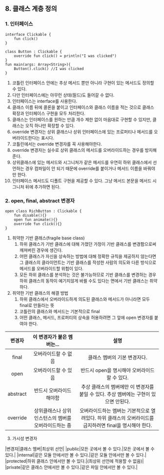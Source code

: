 ## 8. 클래스 계층 정의
### 1. 인터페이스

```
interface Clickable {
    fun click()
}

class Button : Clickable {
    override fun click() = println("I was clicked")
}
fun main(args: Array<String>){
    Button().click() //I was clicked
}
```

1. 코틀린 인터페이스 안에는 추상 메서드 뿐만 아니라 구현이 있는 메서드도 정의할 수 있다.
2. 다만 인터페이스에는 아무런 상태(필드)도 들어갈 수 없다.
3. 인터페이스는 interface를 사용한다.
4. 클래스 이름 뒤에 콜론을 붙이고 인터페이스와 클래스 이름을 적는 것으로 클래스 확장과 인터페이스 구현을 모두 처리한다.
5. 클래스는 인터페이스를 원하는 만큼 개수 제한 없이 마음대로 구현할 수 있지만, 클래스는 오직 하나만 확장할 수 있다.
6. override 변경자는 상위 클래스나 상위 인터페이스에 있는 프로퍼티나 메서드를 오버라이드한다는 표시다.
7. 코틀린에서는 override 변경자를 꼭 사용해야한다. 
8. override 변경자는 실수로 상위 클래스의 메서드를 오버라이드하는 경우를 방지해준다. 
9. 상위클래스에 있는 메서드와 시그니처가 같은 메서드를 우연히 하위 클래스에서 선언하는 경우 컴파일이 안 되기 때문에 override를 붙이거나 메서드 이름을 바꿔야만 한다.
10. 인터페이스 메서드도 디폴트 구현을 제공할 수 있다. 그냥 메서드 본문을 메서드 시그니처 뒤에 추가하면 된다.

### 2. open, final, abstract 변경자

```
open class RichButton : Clickable {
    fun disable(){}
    open fun animate(){}
    override fun click(){}
}
```

1. 취약한 기반 클래스(fragile base class)
    1. 하위 클래스가 기반 클래스에 대해 가졌던 가정이 기반 클래스를 변경함으로써 깨져버린 경우에 생긴다.
    2. 어떤 클래스가 자신을 상속하는 방법에 대해 정확한 규칙을 제공하지 않는다면 그 클래스의 클라이언트는 기반 클래스를 작성한 사람의 의도와 다른 방식으로 메서드를 오버라이드할 위험이 있다.
    3. 모든 하위 클래스를 분석하는 것은 불가능하므로 기반 클래스를 변경하는 경우 하위 클래스의 동작이 예기치않게 바뀔 수도 있다는 면에서 기반 클래스는 취약하다.
2. 취약한 기반 클래스의 해결 방법
    1. 하위 클래스에서 오버라이드하게 의도된 클래스와 메서드가 아니라면 모두 final로 만들라는 뜻
    2. 코틀린의 클래스와 메서드는 기본적으로 final
    3. 어떤 클래스, 메서드, 프로퍼티의 상속을 허용하려면 그 앞에 open 변경자를 붙여야 한다.

|변경자|이 변경자가 붙은 멤버는...|설명|
|:--:|:-------------------:|:-:|
|final|오버라이드할 수 없음|클래스 멤버의 기본 변경자다.|
|open|오버라이드할 수 있음|반드시 open을 명시해야 오버라이드할 수 있다.|
|abstract|반드시 오버라이드 해야함 |추상 클래스의 멤버에만 이 변경자를 붙일 수 있다. 추상 멤버에는 구현이 있으면 안된다.|
|override|상위클래스나 상위 인스턴스의 멤버를 오버라이드하는 중|오버라이드하는 멤버는 기본적으로 열려있다. 하위 클래스의 오버라이드를 금지하려면 final을 명시해야 한다.|

3. 가시성 변경자

|변경자|클래스 멤버|최상위 선언|
|public|모든 곳에서 볼 수 있다.|모든 곳에서 볼 수 있다.|
|internal|같은 모듈 안에서만 볼 수 있다.|같은 모듈 안에서만 볼 수 있다.|
|protected|하위 클래스 안에서만 볼 수 있다.|(최상위 선언에 적용할 수 없음)|
|private|같은 클래스 안에서만 볼 수 있다.|같은 파일 안에서만 볼 수 있다.|

